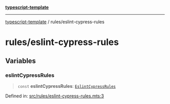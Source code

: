 [**typescript-template**](../README.md)

---

[typescript-template](../README.md) / rules/eslint-cypress-rules

# rules/eslint-cypress-rules

## Variables

### eslintCypressRules

> `const` **eslintCypressRules**: [`EslintCypressRules`](../types/rules/eslint-cypress-rules.md#eslintcypressrules)

Defined in: [src/rules/eslint-cypress-rules.mts:3](https://github.com/noshiro-pf/eslint-config-typed/blob/main/src/rules/eslint-cypress-rules.mts#L3)
